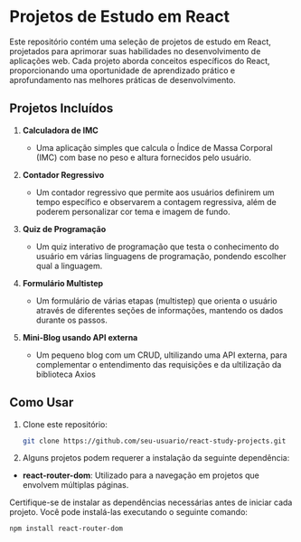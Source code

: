 # Projetos de Estudo em React

Este repositório contém uma seleção de projetos de estudo em React, projetados para aprimorar suas habilidades no desenvolvimento de aplicações web. Cada projeto aborda conceitos específicos do React, proporcionando uma oportunidade de aprendizado prático e aprofundamento nas melhores práticas de desenvolvimento.

## Projetos Incluídos
1. **Calculadora de IMC**
   - Uma aplicação simples que calcula o Índice de Massa Corporal (IMC) com base no peso e altura fornecidos pelo usuário.

2. **Contador Regressivo**
   - Um contador regressivo que permite aos usuários definirem um tempo específico e observarem a contagem regressiva, além de poderem personalizar cor tema e imagem de fundo.

3. **Quiz de Programação**
   - Um quiz interativo de programação que testa o conhecimento do usuário em várias linguagens de programação, pondendo escolher qual a linguagem.

4. **Formulário Multistep**
   - Um formulário de várias etapas (multistep) que orienta o usuário através de diferentes seções de informações, mantendo os dados durante os passos.
     
5. **Mini-Blog usando API externa**
   - Um pequeno blog com um CRUD, ultilizando uma API externa, para complementar o entendimento das requisições e da ultilização da biblioteca Axios

## Como Usar
1. Clone este repositório:

   ```bash
   git clone https://github.com/seu-usuario/react-study-projects.git
   
2. Alguns projetos podem requerer a instalação da seguinte dependência:

- **react-router-dom**: Utilizado para a navegação em projetos que envolvem múltiplas páginas.

Certifique-se de instalar as dependências necessárias antes de iniciar cada projeto. Você pode instalá-las executando o seguinte comando:

```bash
npm install react-router-dom
